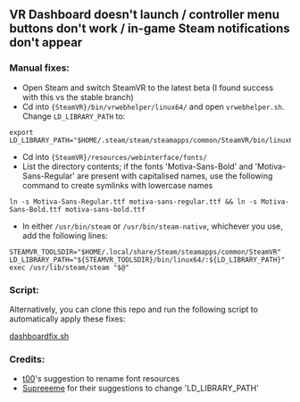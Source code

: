 ## VR Dashboard doesn't launch / controller menu buttons don't work / in-game Steam notifications don't appear

### Manual fixes:

- Open Steam and switch SteamVR to the latest beta (I found success with this vs the stable branch)
- Cd into `{SteamVR}/bin/vrwebhelper/linux64/` and open `vrwebhelper.sh`. Change `LD_LIBRARY_PATH` to:
```shell
export LD_LIBRARY_PATH="$HOME/.steam/steam/steamapps/common/SteamVR/bin/linux64:$HOME/.steam/steam/steamapps/common/SteamVR/bin/vrwebhelper/linux64:${STEAM_RUNTIME_HEAVY}${LD_LIBRARY_PATH:$LD_LIBRARY_PATH}"
```
- Cd into `{SteamVR}/resources/webinterface/fonts/`
- List the directory contents; if the fonts 'Motiva-Sans-Bold' and 'Motiva-Sans-Regular' are present with capitalised names, use the following command to create symlinks with lowercase names
```shell
ln -s Motiva-Sans-Regular.ttf motiva-sans-regular.ttf && ln -s Motiva-Sans-Bold.ttf motiva-sans-bold.ttf
```

- In either `/usr/bin/steam` or `/usr/bin/steam-native`, whichever you use, add the following lines:
```shell
STEAMVR_TOOLSDIR="$HOME/.local/share/Steam/steamapps/common/SteamVR"
LD_LIBRARY_PATH="${STEAMVR_TOOLSDIR}/bin/linux64/:${LD_LIBRARY_PATH}"
exec /usr/lib/steam/steam "$@"
```

### Script:
Alternatively, you can clone this repo and run the following script to automatically apply these fixes:

[dashboardfix.sh](/scripts/dashboardfix.sh)

### Credits:

- [t00](https://github.com/ValveSoftware/SteamVR-for-Linux/issues/255#issuecomment-877844004)'s suggestion to rename font resources
- [Supreeeme](https://github.com/ValveSoftware/SteamVR-for-Linux/issues/255#issuecomment-775624892
) for their suggestions to change 'LD_LIBRARY_PATH'
